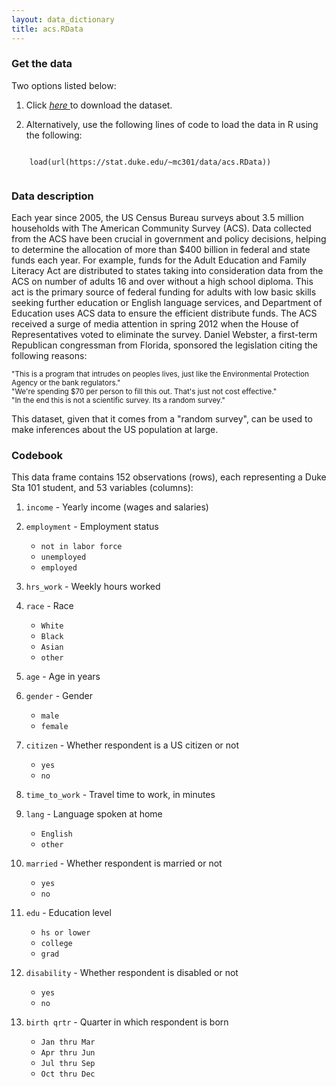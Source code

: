 ```yaml
---
layout: data_dictionary
title: acs.RData
---
```


### Get the data


Two options listed below:

1. Click <a href="acs.RData" download="acs.RData">
*here*
</a> to download the dataset.


2. Alternatively, use the following lines of code to load the data in R using the following:

<div class="highlight">
    <code>
    load(url(https://stat.duke.edu/~mc301/data/acs.RData))
    </code>
</div>

### Data description

Each year since 2005, the US Census Bureau surveys about 3.5 million households with The American Community Survey (ACS). Data collected from the ACS have been crucial in government and policy decisions, helping to determine the allocation of more than $400 billion in federal and state funds each year. For example, funds for the Adult Education and Family Literacy Act are distributed to states taking into consideration data from the ACS on number of adults 16 and over without a high school diploma. This act is the primary source of federal funding for adults with low basic skills seeking further education or English language services, and Department of Education uses ACS data to ensure the efficient distribute funds.
The ACS received a surge of media attention in spring 2012 when the House of Representatives voted to eliminate the survey. Daniel Webster, a first-term Republican congressman from Florida, sponsored the legislation citing the following reasons:

<small>
"This is a program that intrudes on peoples lives, just like the Environmental Protection Agency or the bank regulators."
<br>
"We're spending $70 per person to fill this out. That's just not cost effective."
<br>
"In the end this is not a scientific survey. Its a random survey."
<br>
</small>

This dataset, given that it comes from a "random survey", can be used to make inferences about the US population at large.

### Codebook

This data frame contains 152 observations (rows), each representing a Duke Sta 101 student, and 53 variables (columns):

1. `income` - Yearly income (wages and salaries)

2. `employment` - Employment status
    + `not in labor force`
    + `unemployed`
    + `employed`

3. `hrs_work` - Weekly hours worked

4. `race` - Race 
    + `White`
    + `Black`
    + `Asian`
    + `other`

5. `age` - Age in years

6. `gender` - Gender
    + `male`
    + `female`

7. `citizen` - Whether respondent is a US citizen or not
    + `yes`
    + `no`

8. `time_to_work` - Travel time to work, in minutes

9. `lang` - Language spoken at home
    + `English`
    + `other`

10. `married` - Whether respondent is married or not
    + `yes`
    + `no`

11. `edu` - Education level
    + `hs or lower`
    + `college`
    + `grad`

12. `disability` - Whether respondent is disabled or not
    + `yes`
    + `no`

13. `birth qrtr` - Quarter in which respondent is born 
    + `Jan thru Mar`
    + `Apr thru Jun`
    + `Jul thru Sep`
    + `Oct thru Dec`
